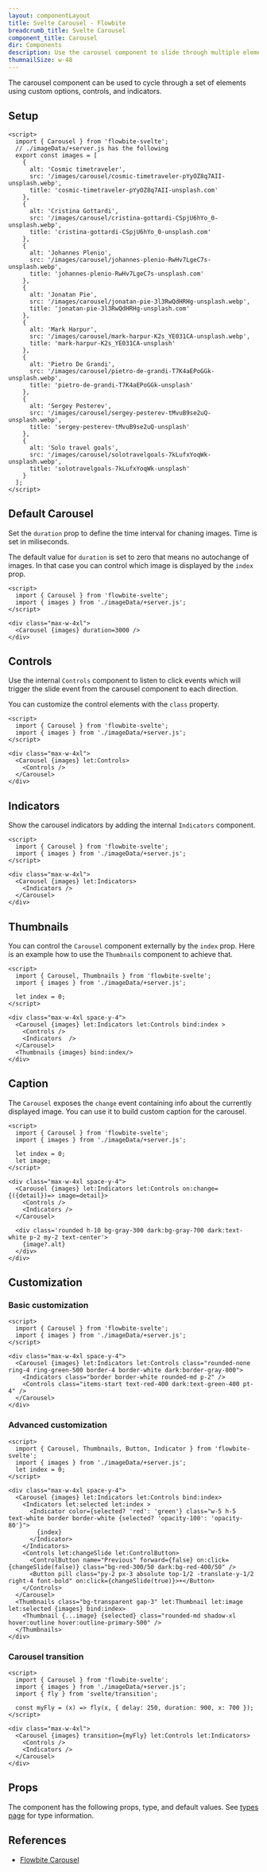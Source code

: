 ```yaml
---
layout: componentLayout
title: Svelte Carousel - Flowbite
breadcrumb_title: Svelte Carousel
component_title: Carousel
dir: Components
description: Use the carousel component to slide through multiple elements and images using custom controls, indicators, intervals, and options
thumnailSize: w-48
---
```


<script>
  import { TableProp, TableDefaultRow, } from '../../utils'
  // import { props as items } from '../../props/Carousel.json'
  // import { props as items2 } from '../../props/Indicators.json'
  // import { props as items3 } from '../../props/Controls.json'
  // import { props as items4 } from '../../props/ControlButton.json'
  // import { props as items5 } from '../../props/Thumbnails.json'
  // import { props as items6 } from '../../props/Thumbnail.json'
</script>

The carousel component can be used to cycle through a set of elements using custom options, controls, and indicators.

## Setup

```svelte example hideOutput
<script>
  import { Carousel } from 'flowbite-svelte';
  // ./imageData/+server.js has the following
  export const images = [
    {
      alt: 'Cosmic timetraveler',
      src: '/images/carousel/cosmic-timetraveler-pYyOZ8q7AII-unsplash.webp',
      title: 'cosmic-timetraveler-pYyOZ8q7AII-unsplash.com'
    },
    {
      alt: 'Cristina Gottardi',
      src: '/images/carousel/cristina-gottardi-CSpjU6hYo_0-unsplash.webp',
      title: 'cristina-gottardi-CSpjU6hYo_0-unsplash.com'
    },
    {
      alt: 'Johannes Plenio',
      src: '/images/carousel/johannes-plenio-RwHv7LgeC7s-unsplash.webp',
      title: 'johannes-plenio-RwHv7LgeC7s-unsplash.com'
    },
    {
      alt: 'Jonatan Pie',
      src: '/images/carousel/jonatan-pie-3l3RwQdHRHg-unsplash.webp',
      title: 'jonatan-pie-3l3RwQdHRHg-unsplash.com'
    },
    {
      alt: 'Mark Harpur',
      src: '/images/carousel/mark-harpur-K2s_YE031CA-unsplash.webp',
      title: 'mark-harpur-K2s_YE031CA-unsplash'
    },
    {
      alt: 'Pietro De Grandi',
      src: '/images/carousel/pietro-de-grandi-T7K4aEPoGGk-unsplash.webp',
      title: 'pietro-de-grandi-T7K4aEPoGGk-unsplash'
    },
    {
      alt: 'Sergey Pesterev',
      src: '/images/carousel/sergey-pesterev-tMvuB9se2uQ-unsplash.webp',
      title: 'sergey-pesterev-tMvuB9se2uQ-unsplash'
    },
    {
      alt: 'Solo travel goals',
      src: '/images/carousel/solotravelgoals-7kLufxYoqWk-unsplash.webp',
      title: 'solotravelgoals-7kLufxYoqWk-unsplash'
    }
  ];
</script>
```

## Default Carousel

Set the `duration` prop to define the time interval for chaning images. Time is set in miliseconds.

The default value for `duration` is set to zero that means no autochange of images. In that case you can control which image is displayed by the `index` prop.

```svelte example
<script>
  import { Carousel } from 'flowbite-svelte';
  import { images } from './imageData/+server.js';
</script>

<div class="max-w-4xl">
  <Carousel {images} duration=3000 />
</div>
```

## Controls

Use the internal `Controls` component to listen to click events which will trigger the slide event from the carousel component to each direction.

You can customize the control elements with the `class` property.

```svelte example
<script>
  import { Carousel } from 'flowbite-svelte';
  import { images } from './imageData/+server.js';
</script>

<div class="max-w-4xl">
  <Carousel {images} let:Controls>
    <Controls />
  </Carousel>
</div>
```

## Indicators

Show the carousel indicators by adding the internal `Indicators` component.

```svelte example
<script>
  import { Carousel } from 'flowbite-svelte';
  import { images } from './imageData/+server.js';
</script>

<div class="max-w-4xl">
  <Carousel {images} let:Indicators>
    <Indicators />
  </Carousel>
</div>
```

## Thumbnails

You can control the `Carousel` component externally by the `index` prop. Here is an example how to use the `Thumbnails` component to achieve that.

```svelte example
<script>
  import { Carousel, Thumbnails } from 'flowbite-svelte';
  import { images } from './imageData/+server.js';

  let index = 0;
</script>

<div class="max-w-4xl space-y-4">
  <Carousel {images} let:Indicators let:Controls bind:index >
    <Controls />
    <Indicators  />
  </Carousel>
  <Thumbnails {images} bind:index/>
</div>
```

## Caption

The `Carousel` exposes the `change` event containing info about the currently displayed image. You can use it to build custom caption for the carousel.

```svelte example
<script>
  import { Carousel } from 'flowbite-svelte';
  import { images } from './imageData/+server.js';

  let index = 0;
  let image;
</script>

<div class="max-w-4xl space-y-4">
  <Carousel {images} let:Indicators let:Controls on:change={({detail})=> image=detail}>
    <Controls />
    <Indicators />
  </Carousel>

  <div class='rounded h-10 bg-gray-300 dark:bg-gray-700 dark:text-white p-2 my-2 text-center'>
    {image?.alt}
  </div>
</div>
```

## Customization

### Basic customization 

```svelte example
<script>
  import { Carousel } from 'flowbite-svelte';
  import { images } from './imageData/+server.js';
</script>

<div class="max-w-4xl space-y-4">
  <Carousel {images} let:Indicators let:Controls class="rounded-none ring-4 ring-green-500 border-4 border-white dark:border-gray-800">
    <Indicators class="border border-white rounded-md p-2" />
    <Controls class="items-start text-red-400 dark:text-green-400 pt-4" />
  </Carousel>
</div>
```

### Advanced customization

```svelte example
<script>
  import { Carousel, Thumbnails, Button, Indicator } from 'flowbite-svelte';
  import { images } from './imageData/+server.js';
  let index = 0;
</script>

<div class="max-w-4xl space-y-4">
  <Carousel {images} let:Indicators let:Controls bind:index>
    <Indicators let:selected let:index >
      <Indicator color={selected? 'red': 'green'} class="w-5 h-5  text-white border border-white {selected? 'opacity-100': 'opacity-80'}">
        {index}
      </Indicator>
    </Indicators>
    <Controls let:changeSlide let:ControlButton>
      <ControlButton name="Previous" forward={false} on:click={changeSlide(false)} class="bg-red-300/50 dark:bg-red-400/50" />
      <Button pill class="py-2 px-3 absolute top-1/2 -translate-y-1/2 right-4 font-bold" on:click={changeSlide(true)}>+</Button>
    </Controls>
  </Carousel>
  <Thumbnails class="bg-transparent gap-3" let:Thumbnail let:image let:selected {images} bind:index>
    <Thumbnail {...image} {selected} class="rounded-md shadow-xl hover:outline hover:outline-primary-500" />
  </Thumbnails>
</div>
```



### Carousel transition

```svelte example
<script>
  import { Carousel } from 'flowbite-svelte';
  import { images } from './imageData/+server.js';
  import { fly } from 'svelte/transition';

  const myFly = (x) => fly(x, { delay: 250, duration: 900, x: 700 });
</script>

<div class="max-w-4xl">
  <Carousel {images} transition={myFly} let:Controls let:Indicators>
    <Controls />
    <Indicators />
  </Carousel>
</div>
```


## Props

The component has the following props, type, and default values. See [types page](/docs/pages/typescript) for type information.

<!-- 
### Carousel

<TableProp>
  <TableDefaultRow {items} rowState='hover' />
</TableProp>

### Indicators

<TableProp>
  <TableDefaultRow items={items2} rowState='hover' />
</TableProp>

### Controls

<TableProp>
  <TableDefaultRow items={items3} rowState='hover' />
</TableProp>

### ControlButton

<TableProp>
  <TableDefaultRow items={items4} rowState='hover' />
</TableProp>

### Thumbnails

<TableProp>
  <TableDefaultRow items={items5} rowState='hover' />
</TableProp>

### Thumbnail

<TableProp>
  <TableDefaultRow items={items6} rowState='hover' />
</TableProp>
-->

## References

- [Flowbite Carousel](https://flowbite.com/docs/components/carousel/)

